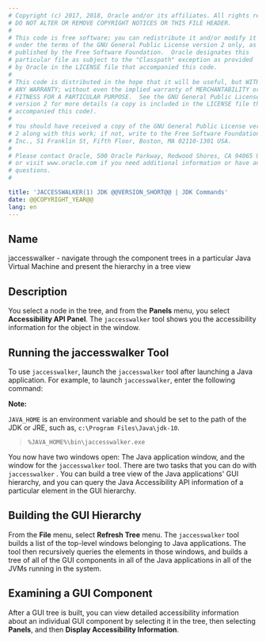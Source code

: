 ```yaml
---
# Copyright (c) 2017, 2018, Oracle and/or its affiliates. All rights reserved.
# DO NOT ALTER OR REMOVE COPYRIGHT NOTICES OR THIS FILE HEADER.
#
# This code is free software; you can redistribute it and/or modify it
# under the terms of the GNU General Public License version 2 only, as
# published by the Free Software Foundation.  Oracle designates this
# particular file as subject to the "Classpath" exception as provided
# by Oracle in the LICENSE file that accompanied this code.
#
# This code is distributed in the hope that it will be useful, but WITHOUT
# ANY WARRANTY; without even the implied warranty of MERCHANTABILITY or
# FITNESS FOR A PARTICULAR PURPOSE.  See the GNU General Public License
# version 2 for more details (a copy is included in the LICENSE file that
# accompanied this code).
#
# You should have received a copy of the GNU General Public License version
# 2 along with this work; if not, write to the Free Software Foundation,
# Inc., 51 Franklin St, Fifth Floor, Boston, MA 02110-1301 USA.
#
# Please contact Oracle, 500 Oracle Parkway, Redwood Shores, CA 94065 USA
# or visit www.oracle.com if you need additional information or have any
# questions.
#

title: 'JACCESSWALKER(1) JDK @@VERSION_SHORT@@ | JDK Commands'
date: @@COPYRIGHT_YEAR@@
lang: en
---
```


## Name

jaccesswalker - navigate through the component trees in a particular Java
Virtual Machine and present the hierarchy in a tree view

## Description

You select a node in the tree, and from the **Panels** menu, you select
**Accessibility API Panel**. The `jaccesswalker` tool shows you the
accessibility information for the object in the window.

## Running the jaccesswalker Tool

To use `jaccesswalker`, launch the `jaccesswalker` tool after launching a Java
application. For example, to launch `jaccesswalker`, enter the following
command:

**Note:**

`JAVA_HOME` is an environment variable and should be set to the path of the JDK
or JRE, such as, `c:\Program Files\Java\jdk-10`.

>   `%JAVA_HOME%\bin\jaccesswalker.exe`

You now have two windows open: The Java application window, and the window for
the `jaccesswalker` tool. There are two tasks that you can do with
`jaccesswalker` . You can build a tree view of the Java applications' GUI
hierarchy, and you can query the Java Accessibility API information of a
particular element in the GUI hierarchy.

## Building the GUI Hierarchy

From the **File** menu, select **Refresh Tree** menu. The `jaccesswalker` tool
builds a list of the top-level windows belonging to Java applications. The tool
then recursively queries the elements in those windows, and builds a tree of
all of the GUI components in all of the Java applications in all of the JVMs
running in the system.

## Examining a GUI Component

After a GUI tree is built, you can view detailed accessibility information
about an individual GUI component by selecting it in the tree, then selecting
**Panels**, and then **Display Accessibility Information**.
